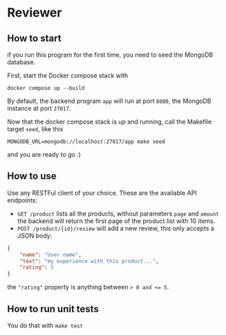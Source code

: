# Reviewer

## How to start
if you run this program for the first time, you need to seed the MongoDB database.

First, start the Docker compose stack with

``` shell
docker compose up --build
```

By default, the backend program `app` will run at port `8000`, the MongoDB instance at port `27017`.

Now that the docker compose stack is up and running, call the Makefile target `seed`, like this

``` shell
MONGODB_URL=mongodb://localhost:27017/app make seed
```

and you are ready to go :)

## How to use
Use any RESTFul client of your choice. These are the available API endpoints:

- `GET /product` lists all the products, without parameters `page` and `amount` the backend will return the first page of the product list with 10 items.
- `POST /product/{id}/review` will add a new review, this only accepts a JSON body:

``` json
{
    "name": "User name",
    "text": "my experience with this product...",
    "rating": 5
}
```

the `"rating"` property is anything between `> 0 and <= 5`.

## How to run unit tests
You do that with `make test`
